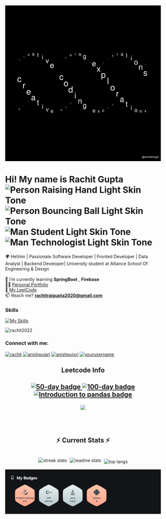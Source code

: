 ![NvL](https://github.com/rachit2022/rachit2022/blob/master/github_prof.gif)

Hi! My name is Rachit Gupta <img src="https://raw.githubusercontent.com/Tarikul-Islam-Anik/Animated-Fluent-Emojis/master/Emojis/People%20with%20activities/Person%20Raising%20Hand%20Light%20Skin%20Tone.png" alt="Person Raising Hand Light Skin Tone" width="30" height="30" /> <img src="https://raw.githubusercontent.com/Tarikul-Islam-Anik/Animated-Fluent-Emojis/master/Emojis/People%20with%20activities/Person%20Bouncing%20Ball%20Light%20Skin%20Tone.png" alt="Person Bouncing Ball Light Skin Tone" width="30" height="30" /> <img src="https://raw.githubusercontent.com/Tarikul-Islam-Anik/Animated-Fluent-Emojis/master/Emojis/People%20with%20professions/Man%20Student%20Light%20Skin%20Tone.png" alt="Man Student Light Skin Tone" width="30" height="30" /> <img src="https://raw.githubusercontent.com/Tarikul-Islam-Anik/Animated-Fluent-Emojis/master/Emojis/People%20with%20professions/Man%20Technologist%20Light%20Skin%20Tone.png" alt="Man Technologist Light Skin Tone" width="30" height="30" />
========================================================================================================================================

🌍 He\him | Passionate Software Developer | Fronted Developer | Data Analyst | Backend Developer| University student at Alliance School Of Engineering & Design  <br>
<br>
🌱 I’m currently learning **SpringBoot** , **Firebase**<br>
👨‍💻 <a href="https://my-portfolio-032.netlify.app">Personal Portfolio</a> <br>
👾 <a href="https://leetcode.com/u/Rachit_26/">My LeetCode</a> <br>
📫  Reach me? **rachitrajgupta2020@gmail.com**
<br/>
### Skills

[![My Skills](https://skillicons.dev/icons?i=java,c,cpp,python,html,css,js,react,spring,git,dart,mysql,androidstudio,firebase,mongodb,vscode,eclipse,anaconda,pycharm)](https://skillicons.dev)




<p align="left"> <img src="https://komarev.com/ghpvc/?username=rachit2022&label=Profile%20views&color=0e75b6&style=flat" alt="rachit2022" /> </p>


<h3 align="left">Connect with me:</h3>
<p align="left">
<a href="https://x.com/g_rachitraj" target="blank"><img align="center" src="https://raw.githubusercontent.com/rahuldkjain/github-profile-readme-generator/master/src/images/icons/Social/twitter.svg" alt="rachit" height="30" width="40" /></a>
<a href="https://www.facebook.com/rachitgupta.rachit.37/" target="blank"><img align="center" src="https://raw.githubusercontent.com/rahuldkjain/github-profile-readme-generator/master/src/images/icons/Social/facebook.svg" alt="anishpujari" height="30" width="40" /></a>
<a href="https://www.instagram.com/rachit_raj_gupta/" target="blank"><img align="center" src="https://raw.githubusercontent.com/rahuldkjain/github-profile-readme-generator/master/src/images/icons/Social/instagram.svg" alt="anishpujxri" height="30" width="40" /></a>
<a href="https://www.linkedin.com/in/rachit-gupta-54047a236/" target="blank"><img align="center" src="https://raw.githubusercontent.com/rahuldkjain/github-profile-readme-generator/master/src/images/icons/Social/linked-in-alt.svg" alt="yourusername" height="30" width="40" /></a>
</p>

<h2 align="center">Leetcode Info<h2>  
<p align="center">
  <a href="https://leetcode.com/Rachit_26/" target="_blank">
    <img src="https://assets.leetcode.com/static_assets/marketing/2024-50.gif" alt="50-day badge" height="200" width="200" />
  </a>
  <a href="https://leetcode.com/Rachit_26/" target="_blank">
    <img src="https://assets.leetcode.com/static_assets/marketing/2024-100.gif" alt="100-day badge" height="200" width="200" />
  </a>
  <a href="https://leetcode.com/Rachit_26/" target="_blank">
    <img src="https://assets.leetcode.com/static_assets/others/Introduction_to_Pandas.gif" alt="Introduction to pandas badge" height="200" width="200" />
  </a>
</p>
<p align="center">
  
  <img  align=top flex-grow=1 src="https://leetcard.jacoblin.cool/Rachit_26?theme=dark&font=Nunito&ext=heatmap" />  
</p>

<br/>
  <h2 align="center">⚡ Current Stats ⚡</h2>
<br>
<div align=center>
  <img width=390 src="https://streak-stats.demolab.com/?user=rachit2022&count_private=true&theme=react&border_radius=10" alt="streak stats" style="margin-right: 5px;" />
<img width=390 src="https://github-readme-stats.vercel.app/api?username=rachit2022&show_icons=true&theme=react&rank_icon=github&border_radius=10" alt="readme stats" style="margin-right: 5px;" />
<img width=325 align="center" src="https://github-readme-stats.vercel.app/api/top-langs/?username=rachit2022&hide=HTML&langs_count=8&layout=compact&theme=react&border_radius=10&size_weight=0.5&count_weight=0.5&exclude_repo=github-readme-stats" alt="top langs" style="margin-top: 5px;" />
</div>

  <br/>
<div align=center>
  <img width="849" alt="Screenshot 2024-02-18 at 7 32 35 AM" src="https://github.com/rachit2022/rachit2022/blob/master/badges.png">
</div>


